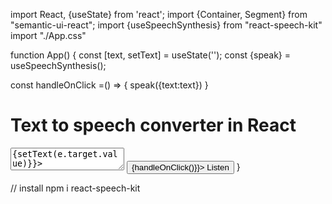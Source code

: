 import React, {useState} from 'react';
import {Container, Segment} from "semantic-ui-react";
import {useSpeechSynthesis} from "react-speech-kit"
import "./App.css"

function App() {
  const [text, setText] = useState('');
  const {speak} = useSpeechSynthesis();

  const handleOnClick =() => {
    speak({text:text})
  }

  <Container>
  <Segment>
  <h1>Text to speech converter in React</h1>
  <textarea className="textAreaStyle" onChange={(e) =>{setText(e.target.value)}}></textarea>
  <button className="buttonStyle" onClick={() => {handleOnClick()}}> Listen</button>
  </Segment>
  </Container>
}

// install npm i react-speech-kit